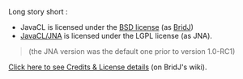 Long story short :
  * JavaCL is licensed under the [BSD license](http://code.google.com/p/bridj/wiki/CreditsAndLicense#BridJ_&_ScalaCL_License_(3-clauses_BSD-like)) (as [BridJ](http://code.google.com/p/bridj/))
  * [JavaCL/JNA](MigratingFromJNAToBridJ.md) is licensed under the LGPL license (as JNA).
> (the JNA version was the default one prior to version 1.0-RC1)

[Click here to see Credits & License details](http://code.google.com/p/bridj/wiki/CreditsAndLicense) (on BridJ's wiki).